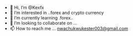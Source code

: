 - 👋 Hi, I’m @Kexfx
- 👀 I’m interested in ..forex and crypto currency
- 🌱 I’m currently learning .forex..
- 💞️ I’m looking to collaborate on ...
- 📫 How to reach me ... nwachukwukester003@gmail.com

<!---
Kexfx/Kexfx is a ✨ special ✨ repository because its `README.md` (this file) appears on your GitHub profile.
You can click the Preview link to take a look at your changes.
--->
